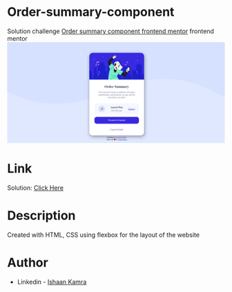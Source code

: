 # Order-summary-component

Solution challenge [Order summary component frontend mentor](https://www.frontendmentor.io/challenges/order-summary-component-QlPmajDUj) frontend mentor
![img](./images/finalLook.png)

# Link

Solution: [Click Here](https://order-summary-ishaan1091.netlify.app/)

# Description

Created with HTML, CSS using flexbox for the layout of the website

# Author

-   Linkedin - [Ishaan Kamra](https://linkedin.com/in/ishaankamra)
